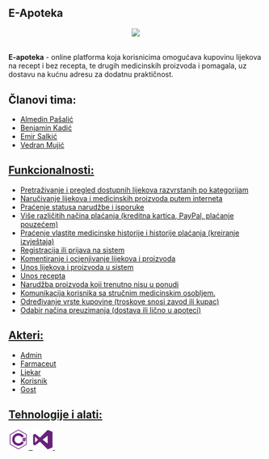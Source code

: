 <p align="center"><b><h2>E-Apoteka</h2></b></p>

<p align="center">
  <img src="https://user-images.githubusercontent.com/92300059/226218826-2c6067f6-6cf3-4095-b498-2419be0f906a.png" height=150 widht = 150>
</p>

##

<b>E-apoteka</b> - online platforma koja korisnicima omogućava kupovinu lijekova na recept i
bez recepta, te drugih medicinskih proizvoda i pomagala, uz dostavu na kućnu adresu za
dodatnu praktičnost.

##

<h2><b>Članovi tima: </b></h2>

<ul>
  <li><a href="https://github.com/apasalic10">Almedin Pašalić</a></li>
  <li><a href="https://github.com/BenjaminKadic">Benjamin Kadić</li>
  <li><a href="https://github.com/esalkic1">Emir Salkić</li>
  <li><a href="https://github.com/vmujic1">Vedran Mujić</li>
  
</ul>

##

<h2><b>Funkcionalnosti: </b></h2>

<ul>
  <li>Pretraživanje i pregled dostupnih lijekova razvrstanih po kategorijam</li>
  <li>Naručivanje lijekova i medicinskih proizvoda putem interneta</li>
  <li>Praćenje statusa narudžbe i isporuke</li>
  <li>Više različitih načina plaćanja (kreditna kartica, PayPal, plaćanje pouzećem)</li>
  <li>Praćenje vlastite medicinske historije i historije plaćanja (kreiranje izvještaja)</li>
  <li>Registracija ili prijava na sistem</li>
  <li>Komentiranje i ocjenjivanje lijekova i proizvoda</li>
  <li>Unos lijekova i proizvoda u sistem</li>
  <li>Unos recepta</li>
  <li>Narudžba proizvoda koji trenutno nisu u ponudi</li>
  <li>Komunikacija korisnika sa stručnim medicinskim osobljem.</li>
  <li>Određivanje vrste kupovine (troskove snosi zavod ili kupac)</li>
  <li>Odabir načina preuzimanja (dostava ili lično u apoteci)</li>
  
  
</ul>

##

<h2><b>Akteri: </b></h2>

<ul>
  <li>Admin</li>
  <li>Farmaceut</li>
  <li>Ljekar</li>
  <li>Korisnik</li>
  <li>Gost</li>
  
  
  
</ul>


##
<h2>Tehnologije i alati:</h2>
<div>
  <img src="https://github.com/devicons/devicon/blob/master/icons/csharp/csharp-line.svg" title="C#" alt="Visual studio" width="40" height="40"/>&nbsp;
  <img src="https://github.com/devicons/devicon/blob/master/icons/visualstudio/visualstudio-plain.svg" title="Visual studio" alt="Visual studio" width="40" height="40"/>&nbsp;
  
</div>







